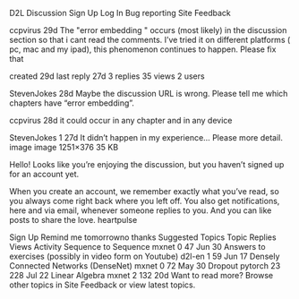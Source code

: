 

<!--
 * @version:
 * @Author:  StevenJokes https://github.com/StevenJokes
 * @Date: 2020-09-13 20:19:52
 * @LastEditors:  StevenJokes https://github.com/StevenJokes
 * @LastEditTime: 2020-09-13 20:19:54
 * @Description:https://discuss.d2l.ai/t/bug-reporting/678
 * @TODO::
 * @Reference:
-->
D2L Discussion
Sign Up
Log In
Bug reporting
Site Feedback

ccpvirus
29d
The "error embedding " occurs (most likely) in the discussion section so that i cant read the comments. I’ve tried it on different platforms ( pc, mac and my ipad), this phenomenon continues to happen.
Please fix that




created
29d
last reply
27d
3
replies
35
views
2
users


StevenJokes
28d
Maybe the discussion URL is wrong. Please tell me which chapters have “error embedding”.




ccpvirus
28d
it could occur in any chapter and in any device




StevenJokes
1
27d
It didn’t happen in my experience…
Please more detail.
image
image
1251×376 35 KB


Hello! Looks like you’re enjoying the discussion, but you haven’t signed up for an account yet.

When you create an account, we remember exactly what you’ve read, so you always come right back where you left off. You also get notifications, here and via email, whenever someone replies to you. And you can like posts to share the love. heartpulse

Sign Up Remind me tomorrowno thanks
Suggested Topics
Topic	Replies	Views	Activity
Sequence to Sequence
mxnet
0	47	Jun 30
Answers to exercises (possibly in video form on Youtube)
d2l-en
1	59	Jun 17
Densely Connected Networks (DenseNet)
mxnet
0	72	May 30
Dropout
pytorch
23	228	Jul 22
Linear Algebra
mxnet
2	132	20d
Want to read more? Browse other topics in
Site Feedback
 or view latest topics.
